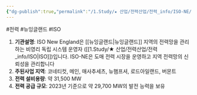 ```yaml
---
{"dg-publish":true,"permalink":"/1.Study/★ 산업/전력산업/전력_info/ISO-NE/","created":"2024-09-03T16:46:51.902+09:00","updated":"2025-06-03T20:07:21.860+09:00"}
---
```


#전력 #뉴잉글랜드 #ISO

1. **기관설명**: ISO New England은 [[뉴잉글랜드\|뉴잉글랜드]] 지역의 전력망을 관리하는 비영리 독립 시스템 운영자 ([[1.Study/★ 산업/전력산업/전력_info/ISO\|ISO]])입니다. ISO-NE은 도매 전력 시장을 운영하고 지역 전력망의 신뢰성을 관리합니다
2. **주된사업 지역**: 코네티컷, 메인, 매사추세츠, 뉴햄프셔, 로드아일랜드, 버몬트
3. **전력 설비용량**: 약 31,500 MW
4. **전력 공급 규모**: 2023년 기준으로 약 29,700 MW의 발전 능력을 보유